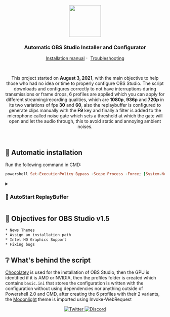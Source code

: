 <p align="center">

  <img src="https://jdleongomez.info/es/post/obs/featured.png" height="100">
  
  <h3 align="center">Automatic OBS Studio Installer and Configurator</h3>
  
<p align="center">
<a href="https://github.com/Matishzz/OBS-Studio/blob/main/Installation%20manual.md">Installation manual</a>
⠂ 
<a href="https://github.com/Matishzz/OBS-Studio/blob/main/Troubleshooting.md">Troubleshooting</a> 

</p>
<br>

<p align="center">
This project started on <b>August 3, 2021</b>, with the main objective to help those who had no idea or time to properly configure OBS Studio. 
The script downloads and configures correctly to not have interruptions during transmissions or frame drops, 6 profiles are applied which you can apply for different streaming/recording qualities, which are <b>1080p</b>, <b>936p</b> and <b>720p</b> in its two variations of fps <b>30</b> and <b>60</b>, also the replaybuffer is configured to generate clips manually with the <b>F9</b> key and finally a filter is added to the microphone called noise gate which sets a threshold at which the gate will open and let the audio through, this to avoid static and annoying ambient noises.
</p>

<br>

🚀 Automatic installation
---------------
Run the following command in CMD:

```ruby
powershell Set-ExecutionPolicy Bypass -Scope Process -Force; [System.Net.ServicePointManager]::SecurityProtocol = [System.Net.ServicePointManager]::SecurityProtocol -bor 3072; Invoke-WebRequest -Uri "https://github.com/Matishzz/OBS-Studio/releases/download/v1.0/OBS.Studio.v1.0.bat" -OutFile "$env:TEMP\OBS.Studio.v1.0.bat"; Start-Process -FilePath "$env:TEMP\OBS.Studio.v1.0.bat"
```

<details>
<summary> <h3>🔗 AutoStart ReplayBuffer </h3> </summary>

The ReplayBuffer is the best option compared to all competing applications, but for ReplayBuffer to work it has to be run from OBS Studio or open OBS Studio with a parameter called ``--startreplaybuffer``. That is our strategy to run it at startup, this script imports a `.bat` in shell:startup which opens OBS Studio with this parameter so that after windows starts OBS Studio runs with ReplayBuffer activated and ready for you to take clips.


Run the following command in CMD:
```ruby
powershell Set-ExecutionPolicy Bypass -Scope Process -Force; [System.Net.ServicePointManager]::SecurityProtocol = [System.Net.ServicePointManager]::SecurityProtocol -bor 3072; Invoke-WebRequest "https://github.com/Matishzz/OBS-Studio/releases/download/v1.0/ReplayBuffer.bat" -OutFile '%appdata%\Microsoft\Windows\Start Menu\Programs\Startup\ReplayBuffer.bat'
```
<br> 

If you want to remove it put this in CMD
```ruby
del "%appdata%\Microsoft\Windows\Start Menu\Programs\Startup\ReplayBuffer.bat"
```

 <h3 align="center"> :exclamation: If you experience problems running the script, you should manually move the <a href="https://github.com/Matishzz/OBS-Studio/releases/download/v1.0/ReplayBuffer.bat">Replaybuffer.bat</a> to shell:startup (Win + R > shell:startup) :exclamation: </h3>

<hr>
</details>

📜 Objectives for OBS Studio v1.5
---------------

```sh
* News Themes
* Assign an installation path
* Intel HD Graphics Support
* Fixing bugs
```


❔ What's behind the script
---------------
<a href="https://chocolatey.org/">Chocolatey</a> is used for the installation of OBS Studio, then the GPU is identified if it is AMD or NVIDIA, then the profiles folder is created which contains ``basic.ini`` that stores the configuration is written with the configuration without using dependencies nor anything outside of Powershell 2.0 and CMD, after creating the 6 profiles with their 2 variants, the <a href="https://github.com/WyzzyMoon/Moonlight/releases/tag/v1.0">Mooonlight</a> theme is imported using Invoke-WebRequest

<p align="center">
  <a href="https://twitter.com/Matishzz">
    <img src="https://img.shields.io/badge/-Twitter-black?style=for-the-badge&logo=twitter" alt="Twitter">
  </a>
  <a href="https://discord.io/MatishzzTweaking">
    <img src="https://img.shields.io/badge/-Discord-black?style=for-the-badge&logo=discord" alt="Discord">
  </a>
</p>


